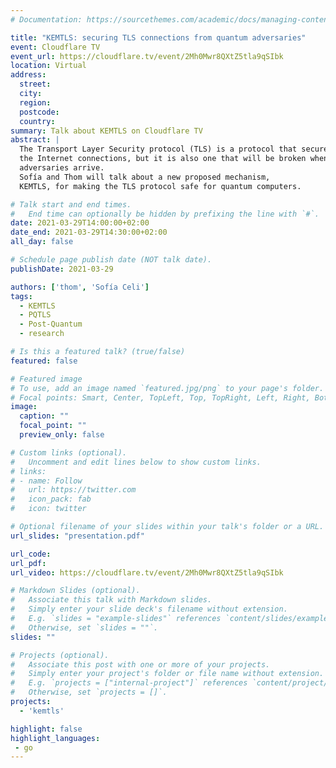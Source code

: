 ```yaml
---
# Documentation: https://sourcethemes.com/academic/docs/managing-content/

title: "KEMTLS: securing TLS connections from quantum adversaries"
event: Cloudflare TV
event_url: https://cloudflare.tv/event/2Mh0Mwr8QXtZ5tla9qSIbk
location: Virtual
address:
  street:
  city:
  region:
  postcode:
  country:
summary: Talk about KEMTLS on Cloudflare TV
abstract: |
  The Transport Layer Security protocol (TLS) is a protocol that secures most of
  the Internet connections, but it is also one that will be broken when quantum
  adversaries arrive.
  Sofía and Thom will talk about a new proposed mechanism,
  KEMTLS, for making the TLS protocol safe for quantum computers.

# Talk start and end times.
#   End time can optionally be hidden by prefixing the line with `#`.
date: 2021-03-29T14:00:00+02:00
date_end: 2021-03-29T14:30:00+02:00
all_day: false

# Schedule page publish date (NOT talk date).
publishDate: 2021-03-29

authors: ['thom', 'Sofía Celi']
tags:
  - KEMTLS
  - PQTLS
  - Post-Quantum
  - research

# Is this a featured talk? (true/false)
featured: false

# Featured image
# To use, add an image named `featured.jpg/png` to your page's folder.
# Focal points: Smart, Center, TopLeft, Top, TopRight, Left, Right, BottomLeft, Bottom, BottomRight.
image:
  caption: ""
  focal_point: ""
  preview_only: false

# Custom links (optional).
#   Uncomment and edit lines below to show custom links.
# links:
# - name: Follow
#   url: https://twitter.com
#   icon_pack: fab
#   icon: twitter

# Optional filename of your slides within your talk's folder or a URL.
url_slides: "presentation.pdf"

url_code:
url_pdf:
url_video: https://cloudflare.tv/event/2Mh0Mwr8QXtZ5tla9qSIbk

# Markdown Slides (optional).
#   Associate this talk with Markdown slides.
#   Simply enter your slide deck's filename without extension.
#   E.g. `slides = "example-slides"` references `content/slides/example-slides.md`.
#   Otherwise, set `slides = ""`.
slides: ""

# Projects (optional).
#   Associate this post with one or more of your projects.
#   Simply enter your project's folder or file name without extension.
#   E.g. `projects = ["internal-project"]` references `content/project/deep-learning/index.md`.
#   Otherwise, set `projects = []`.
projects:
  - 'kemtls'

highlight: false
highlight_languages:
 - go
---
```

